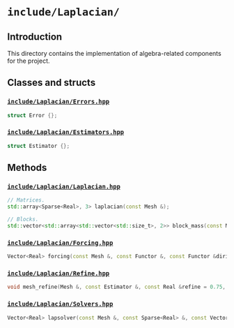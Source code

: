 # `include/Laplacian/`

## Introduction

This directory contains the implementation of algebra-related components for the project.

## Classes and structs

### [`include/Laplacian/Errors.hpp`](./Errors.hpp)

```cpp
struct Error {};
```

### [`include/Laplacian/Estimators.hpp`](./Estimators.hpp)

```cpp
struct Estimator {};
```

## Methods

### [`include/Laplacian/Laplacian.hpp`](./Laplacian.hpp)

```cpp
// Matrices.
std::array<Sparse<Real>, 3> laplacian(const Mesh &);

// Blocks.
std::vector<std::array<std::vector<std::size_t>, 2>> block_mass(const Mesh &);
```

### [`include/Laplacian/Forcing.hpp`](./Forcing.hpp)

```cpp
Vector<Real> forcing(const Mesh &, const Functor &, const Functor &dirichlet = Functor{});
```

### [`include/Laplacian/Refine.hpp`](./Refine.hpp)

```cpp
void mesh_refine(Mesh &, const Estimator &, const Real &refine = 0.75, const Real &speed = 1.0);
```

### [`include/Laplacian/Solvers.hpp`](./Solvers.hpp)

```cpp
Vector<Real> lapsolver(const Mesh &, const Sparse<Real> &, const Vector<Real> &, const Real &TOL = 1E-15);
```
